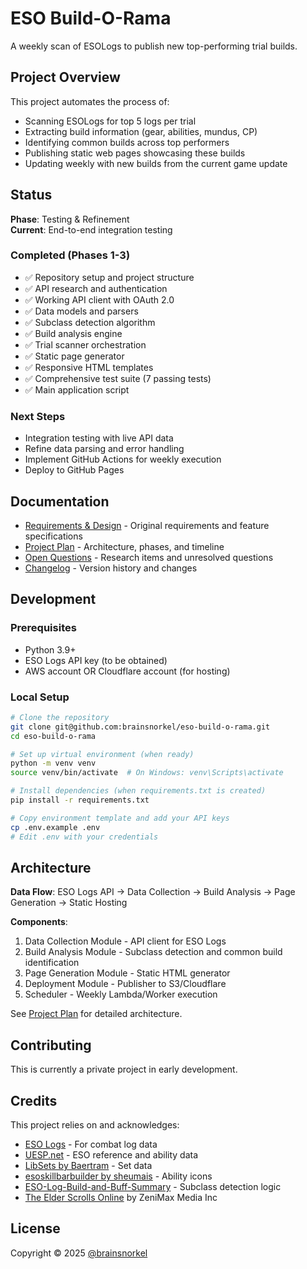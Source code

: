 # ESO Build-O-Rama

A weekly scan of ESOLogs to publish new top-performing trial builds.

## Project Overview

This project automates the process of:
- Scanning ESOLogs for top 5 logs per trial
- Extracting build information (gear, abilities, mundus, CP)
- Identifying common builds across top performers
- Publishing static web pages showcasing these builds
- Updating weekly with new builds from the current game update

## Status

**Phase**: Testing & Refinement  
**Current**: End-to-end integration testing

### Completed (Phases 1-3)
- ✅ Repository setup and project structure
- ✅ API research and authentication
- ✅ Working API client with OAuth 2.0
- ✅ Data models and parsers
- ✅ Subclass detection algorithm
- ✅ Build analysis engine
- ✅ Trial scanner orchestration
- ✅ Static page generator
- ✅ Responsive HTML templates
- ✅ Comprehensive test suite (7 passing tests)
- ✅ Main application script

### Next Steps
- Integration testing with live API data
- Refine data parsing and error handling
- Implement GitHub Actions for weekly execution
- Deploy to GitHub Pages

## Documentation

- [Requirements & Design](docs/requirements_and_design.md) - Original requirements and feature specifications
- [Project Plan](docs/project_plan.md) - Architecture, phases, and timeline
- [Open Questions](docs/open_questions.md) - Research items and unresolved questions
- [Changelog](CHANGELOG.md) - Version history and changes

## Development

### Prerequisites
- Python 3.9+
- ESO Logs API key (to be obtained)
- AWS account OR Cloudflare account (for hosting)

### Local Setup
```bash
# Clone the repository
git clone git@github.com:brainsnorkel/eso-build-o-rama.git
cd eso-build-o-rama

# Set up virtual environment (when ready)
python -m venv venv
source venv/bin/activate  # On Windows: venv\Scripts\activate

# Install dependencies (when requirements.txt is created)
pip install -r requirements.txt

# Copy environment template and add your API keys
cp .env.example .env
# Edit .env with your credentials
```

## Architecture

**Data Flow**: ESO Logs API → Data Collection → Build Analysis → Page Generation → Static Hosting

**Components**:
1. Data Collection Module - API client for ESO Logs
2. Build Analysis Module - Subclass detection and common build identification
3. Page Generation Module - Static HTML generator
4. Deployment Module - Publisher to S3/Cloudflare
5. Scheduler - Weekly Lambda/Worker execution

See [Project Plan](docs/project_plan.md) for detailed architecture.

## Contributing

This is currently a private project in early development.

## Credits

This project relies on and acknowledges:
- [ESO Logs](https://www.esologs.com) - For combat log data
- [UESP.net](https://en.uesp.net/wiki/Online:Online) - ESO reference and ability data
- [LibSets by Baertram](https://www.esoui.com/downloads/info2241-LibSets.html) - Set data
- [esoskillbarbuilder by sheumais](https://github.com/sheumais/esoskillbarbuilder) - Ability icons
- [ESO-Log-Build-and-Buff-Summary](https://github.com/brainsnorkel/ESO-Log-Build-and-Buff-Summary) - Subclass detection logic
- [The Elder Scrolls Online](https://www.elderscrollsonline.com) by ZeniMax Media Inc

## License

Copyright © 2025 [@brainsnorkel](https://github.com/brainsnorkel)

